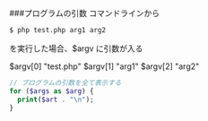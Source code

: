 ###プログラムの引数
コマンドラインから

```sh
$ php test.php arg1 arg2 
```

を実行した場合、$argv に引数が入る

$argv[0]  "test.php"
$argv[1]  "arg1"
$argv[2]  "arg2"

```php
// プログラムの引数を全て表示する
for ($args as $arg) {
  print($art . "\n");
}

```
